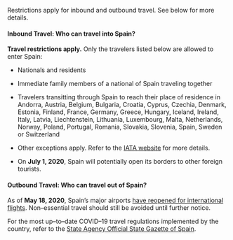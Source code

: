 Restrictions apply for inbound and outbound travel. See below for more details.

#### Inbound Travel: Who can travel into Spain?

**Travel restrictions apply.** Only the travelers listed below are allowed to enter Spain:

- Nationals and residents
- Immediate family members of a national of Spain traveling together
- Travelers transitting through Spain to reach their place of residence in Andorra, Austria, Belgium, Bulgaria, Croatia, Cyprus, Czechia, Denmark, Estonia, Finland, France, Germany, Greece, Hungary, Iceland, Ireland, Italy, Latvia, Liechtenstein, Lithuania, Luxembourg, Malta, Netherlands, Norway, Poland, Portugal, Romania, Slovakia, Slovenia, Spain, Sweden or Switzerland

- Other exceptions apply. Refer to the [IATA website](https://www.iatatravelcentre.com/international-travel-document-news/1580226297.htm) for more details.
- On **July 1, 2020**, Spain will potentially open its borders to other foreign tourists.

#### Outbound Travel: Who can travel out of Spain?

As of **May 18, 2020**, Spain’s major airports [have reopened for international flights](https://www.thesun.co.uk/travel/11647411/spains-airports-open-flights/). Non–essential travel should still be avoided until further notice.

For the most up–to–date COVID–19 travel regulations implemented by the country, refer to the [State Agency Official State Gazette of Spain](https://www.boe.es/biblioteca_juridica/codigos/codigo.php?id=355&modo=2&nota=0&tab=2).

